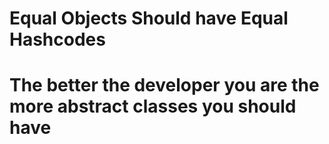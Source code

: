 # Equal Objects Should have Equal Hashcodes

# The better the developer you are the more abstract classes you should have